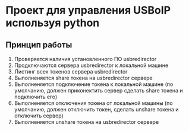 # Проект для управления USBoIP используя python

## Принцип работы

1. Проверяется наличия установленного ПО usbredirector
2. Продключаются сервера usbredirector к локальной машине
3. Листинг всех токенов сервера usbredirector   
4. Выполненяется share токена на usbredirector сервере
4. Выполненяется подключение токена к локальной машине (по умолчанию, должен приконектить сервер сделать share токена и подключить его)
5. Выполненяется отключения токена от локальной машины (по умолчанию, должен отключить токен, сделать unshare токена и отключить сервер)
6. Выполненяется unshare токена на usbredirector сервере